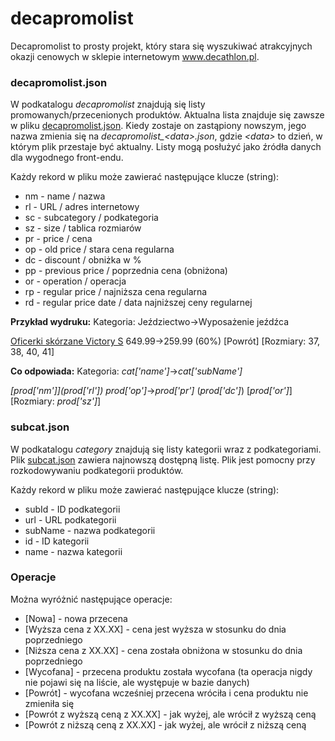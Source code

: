 # decapromolist

Decapromolist to prosty projekt, który stara się wyszukiwać atrakcyjnych okazji cenowych w sklepie internetowym www.decathlon.pl.

### decapromolist.json

W podkatalogu *decapromolist* znajdują się listy promowanych/przecenionych produktów. Aktualna lista znajduje się zawsze w pliku [decapromolist.json](https://raw.githubusercontent.com/thof/decapromolist/master/decapromolist/decapromolist.json). Kiedy zostaje on zastąpiony nowszym, jego nazwa zmienia się na *decapromolist_\<data\>.json*, gdzie *\<data\>* to dzień, w którym plik przestaje być aktualny. Listy mogą posłużyć jako źródła danych dla wygodnego front-endu.

Każdy rekord w pliku może zawierać następujące klucze (string):
* nm - name / nazwa
* rl - URL / adres internetowy
* sc - subcategory / podkategoria
* sz - size / tablica rozmiarów
* pr - price / cena
* op - old price / stara cena regularna
* dc - discount / obniżka w %
* pp - previous price / poprzednia cena (obniżona)
* or - operation / operacja
* rp - regular price / najniższa cena regularna
* rd - regular price date / data najniższej ceny regularnej

**Przykład wydruku:**
Kategoria: Jeździectwo->Wyposażenie jeźdźca

[Oficerki skórzane Victory S](http://www.decathlon.pl/oficerki-skorzane-victory-s-id_8206442.html) 649.99->259.99 (60%) [Powrót] [Rozmiary: 37, 38, 40, 41]

**Co odpowiada:** 
Kategoria: *cat['name']*->*cat['subName']*

*\[prod['nm']\]\(prod['rl']\)* *prod['op']*->*prod['pr']* \(*prod['dc']*) [*prod['or']*] [Rozmiary: *prod['sz']*]

### subcat.json

W podkatalogu *category* znajdują się listy kategorii wraz z podkategoriami. Plik [subcat.json](https://raw.githubusercontent.com/thof/decapromolist/master/category/subcat.json) zawiera najnowszą dostępną listę. Plik jest pomocny przy rozkodowywaniu podkategorii produktów.

Każdy rekord w pliku może zawierać następujące klucze (string):
* subId - ID podkategorii
* url - URL podkategorii
* subName - nazwa podkategorii
* id - ID kategorii
* name - nazwa kategorii

### Operacje

Można wyróżnić następujące operacje:
* [Nowa] - nowa przecena
* [Wyższa cena z XX.XX] - cena jest wyższa w stosunku do dnia poprzedniego
* [Niższa cena z XX.XX] - cena została obniżona w stosunku do dnia poprzedniego
* [Wycofana] - przecena produktu została wycofana (ta operacja nigdy nie pojawi się na liście, ale występuje w bazie danych)
* [Powrót] - wycofana wcześniej przecena wróciła i cena produktu nie zmieniła się
* [Powrót z wyższą ceną z XX.XX] - jak wyżej, ale wrócił z wyższą ceną
* [Powrót z niższą ceną z XX.XX] - jak wyżej, ale wrócił z niższą ceną
